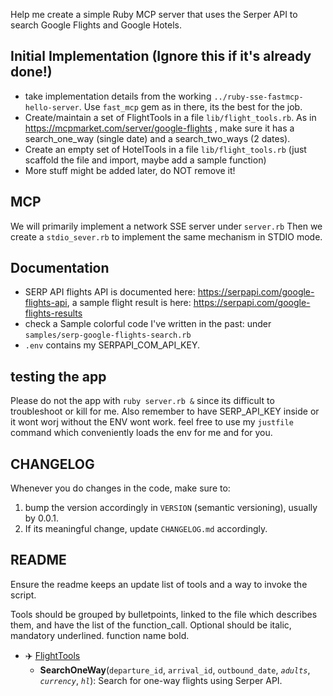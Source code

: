 Help me create a simple Ruby MCP server that uses the Serper API to search Google Flights and Google Hotels.

## Initial Implementation (Ignore this if it's already done!)

* take implementation details from the working `../ruby-sse-fastmcp-hello-server`. Use `fast_mcp` gem as in there, its the best for the job.
* Create/maintain a set of FlightTools in a file `lib/flight_tools.rb`. As in https://mcpmarket.com/server/google-flights , make sure it has a search_one_way (single date) and a search_two_ways (2 dates).
* Create an empty set of HotelTools in a file `lib/flight_tools.rb` (just scaffold the file and import, maybe add a sample function)
* More stuff might be added later, do NOT remove it!

## MCP

We will primarily implement a network SSE server under `server.rb`
Then we create a `stdio_sever.rb` to implement the same mechanism in STDIO mode.

## Documentation

* SERP API flights  API is documented here: https://serpapi.com/google-flights-api, a sample flight result is here: https://serpapi.com/google-flights-results
* check a Sample colorful code I've written in the past: under `samples/serp-google-flights-search.rb`
* `.env` contains my SERPAPI_COM_API_KEY.

## testing the app

Please do not the app with `ruby server.rb &` since its difficult to troubleshoot or kill for me.
Also remember to have SERP_API_KEY inside or it wont worj without the ENV wont work.
feel free to use my `justfile` command which conveniently loads the env for me and for you.

## CHANGELOG

Whenever you do changes in the code, make sure to:

1. bump the version accordingly in `VERSION` (semantic versioning), usually by 0.0.1.
2. If its meaningful change, update `CHANGELOG.md` accordingly.

## README

Ensure the readme keeps an update list of tools and a way to invoke the script.

Tools should be grouped by bulletpoints, linked to the file which describes them, and have the list of the function_call. Optional should be italic, mandatory underlined. function name bold.

*   ✈️ [FlightTools](lib/flight_tools.rb)
    *   **SearchOneWay**(`departure_id`, `arrival_id`, `outbound_date`, *`adults`*, *`currency`*, *`hl`*): Search for one-way flights using Serper API.

